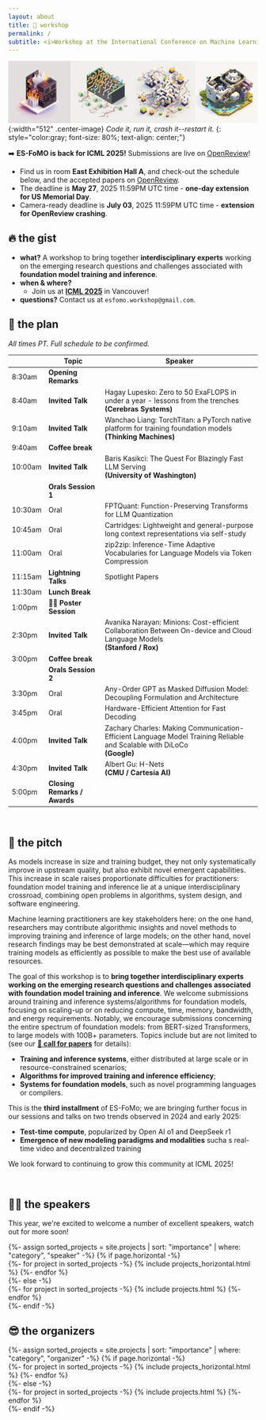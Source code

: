 ```yaml
---
layout: about
title: 🏡 workshop
permalink: /
subtitle: <i>Workshop at the International Conference on Machine Learning (ICML) 2025.</i>
---
```


![Banner](assets/img/banner.png){:width="512" .center-image}
*Code it, run it, crash it--restart it.*
{: style="color:gray; font-size: 80%; text-align: center;"}

➡️ **ES-FoMO is back for ICML 2025!** Submissions are live on [OpenReview](https://openreview.net/group?id=ICML.cc/2025/Workshop/ES-FoMo-III)!
- Find us in room **East Exhibition Hall A**, and check-out the schedule below, and the accepted papers on [OpenReview](https://openreview.net/group?id=ICML.cc/2025/Workshop/ES-FoMo-III).
- The deadline is **May 27**, 2025 11:59PM UTC time - **one-day extension for US Memorial Day**.
- Camera-ready deadline is **July 03**, 2025 11:59PM UTC time - **extension for OpenReview crashing**.


## 🔥 the gist

* **what?** A workshop to bring together **interdisciplinary experts** working on the emerging research questions and challenges associated with **foundation model training and inference**.
* **when & where?**
  * Join us at **[ICML 2025](https://icml.cc)** in Vancouver!
* **questions?** Contact us at `esfomo.workshop@gmail.com`.

<!-- * **looking for the 2024 edition?**
  * Check out the [2024 workshop page](/2024)! -->

<!-- <br> -->

## 📆 the plan
*All times PT. Full schedule to be confirmed.*

|         | Topic    | Speaker        |
|---------|----------|----------------|
| 8:30am  | **Opening Remarks**      |     |
| 8:40am  | **Invited Talk**   | Hagay Lupesko: Zero to 50 ExaFLOPS in under a year - lessons from the trenches <br> **(Cerebras Systems)**          |
| 9:10am  | **Invited Talk**   | Wanchao Liang: TorchTitan: a PyTorch native platform for training foundation models <br> **(Thinking Machines)**                |
| 9:40am | **Coffee break**                |                               |
| 10:00am | **Invited Talk** | Baris Kasikci: The Quest For Blazingly Fast LLM Serving <br> **(University of Washington)**             |
|         | **Orals Session 1**     |                          |
| 10:30am | Oral    | FPTQuant: Function-Preserving Transforms for LLM Quantization         |
| 10:45am | Oral    | Cartridges: Lightweight and general-purpose long context representations via self-study         |
| 11:00am | Oral    | zip2zip: Inference-Time Adaptive Vocabularies for Language Models via Token Compression         |
| 11:15am | **Lightning Talks**     | Spotlight Papers                      |
| 11:30am | **Lunch Break**  |  |
| 1:00pm | 🧑‍🎓  **Poster Session**           |                    |
| 2:30pm  | **Invited Talk**    | Avanika Narayan: Minions: Cost-efficient Collaboration Between On-device and Cloud Language Models <br> **(Stanford / Rox)** |
| 3:00pm  | **Coffee break**   |   |
|         | **Orals Session 2**   |    |
| 3:30pm | Oral    | Any-Order GPT as Masked Diffusion Model: Decoupling Formulation and Architecture         |
| 3:45pm | Oral    | Hardware-Efficient Attention for Fast Decoding         |
| 4:00pm  | **Invited Talk**    | Zachary Charles: Making Communication-Efficient Language Model Training Reliable and Scalable with DiLoCo <br> **(Google)**    |
| 4:30pm  | **Invited Talk**    | Albert Gu: H-Nets <br> **(CMU / Cartesia AI)**    |
| 5:00pm  | **Closing Remarks / Awards** |  |

<br>

## 🦾 the pitch

As models increase in size and training budget, they not only systematically improve in upstream quality, but also exhibit novel emergent capabilities. This increase in scale raises proportionate difficulties for practitioners: foundation model training and inference lie at a unique interdisciplinary crossroad, combining open problems in algorithms, system design, and software engineering. 

Machine learning practitioners are key stakeholders here: on the one hand, researchers may contribute algorithmic insights and novel methods to improving training and inference of large models; on the other hand, novel research findings may be best demonstrated at scale—which may require training models as efficiently as possible to make the best use of available resources. 

The goal of this workshop is to **bring together interdisciplinary experts working on the emerging research questions and challenges associated with foundation model training and inference**. We welcome submissions around training and inference systems/algorithms for foundation models, focusing on scaling-up or on reducing compute, time, memory, bandwidth, and energy requirements. Notably, we encourage submissions concerning the entire spectrum of foundation models: from BERT-sized Transformers, to large models with 100B+ parameters. Topics include but are not limited to (see our [**📝 call for papers**](/call/) for details): 
* **Training and inference systems**, either distributed at large scale or in resource-constrained scenarios;
* **Algorithms for improved training and inference efficiency**;
* **Systems for foundation models**, such as novel programming languages or compilers. 

This is the **third installment** of ES-FoMo; we are bringing further focus in our sessions and talks on two trends observed in 2024 and early 2025:
* **Test-time compute**, popularized by Open AI o1 and DeepSeek r1
* **Emergence of new modeling paradigms and modalities** sucha s real-time video and decentralized training

We look forward to continuing to grow this community at ICML 2025!

<br>

## 🧑‍🏫 the speakers

This year, we're excited to welcome a number of excellent speakers, watch out for more soon!

<div class="projects">
  {%- assign sorted_projects = site.projects | sort: "importance" | where: "category", "speaker" -%}
  <!-- Generate cards for each project -->
  {% if page.horizontal -%}
  <div class="container">
    <div class="row row-cols-2">
    {%- for project in sorted_projects -%}
      {% include projects_horizontal.html %}
    {%- endfor %}
    </div>
  </div>
  {%- else -%}
  <div class="grid">
    {%- for project in sorted_projects -%}
      {% include projects.html %}
    {%- endfor %}
  </div>
  {%- endif -%}
</div>

## 😎 the organizers

<div class="projects">
  {%- assign sorted_projects = site.projects | sort: "importance" | where: "category", "organizer" -%}
  <!-- Generate cards for each project -->
  {% if page.horizontal -%}
  <div class="container">
    <div class="row row-cols-2">
    {%- for project in sorted_projects -%}
      {% include projects_horizontal.html %}
    {%- endfor %}
    </div>
  </div>
  {%- else -%}
  <div class="grid">
    {%- for project in sorted_projects -%}
      {% include projects.html %}
    {%- endfor %}
  </div>
  {%- endif -%}
</div>
